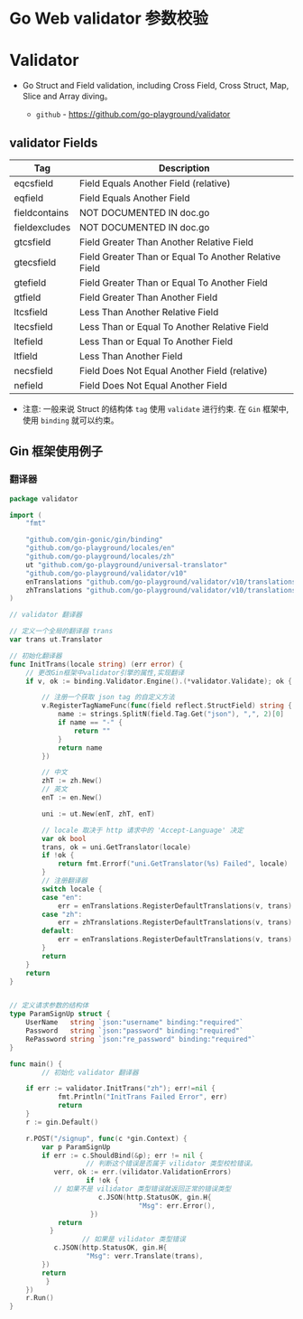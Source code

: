 # Go Web validator 参数校验


# Validator

* Go Struct and Field validation, including Cross Field, Cross Struct, Map, Slice and Array diving。

  * `github` -  https://github.com/go-playground/validator 


## validator Fields


| Tag | Description |
|-|-|
|eqcsfield |	Field Equals Another Field (relative)|
|eqfield |	Field Equals Another Field|
|fieldcontains |NOT DOCUMENTED IN doc.go|
|fieldexcludes |NOT DOCUMENTED IN doc.go|
|gtcsfield |	Field Greater Than Another Relative Field|
|gtecsfield |	Field Greater Than or Equal To Another Relative Field|
|gtefield |	Field Greater Than or Equal To Another Field|
|gtfield |      Field Greater Than Another Field|
|ltcsfield |	Less Than Another Relative Field|
|ltecsfield |	Less Than or Equal To Another Relative Field|
|ltefield |	Less Than or Equal To Another Field|
|ltfield |	Less Than Another Field|
|necsfield |	Field Does Not Equal Another Field (relative)|
|nefield |      Field Does Not Equal Another Field|


* 注意: 一般来说 Struct 的结构体 `tag` 使用 `validate` 进行约束. 在 `Gin` 框架中, 使用 `binding` 就可以约束。 



## Gin 框架使用例子


### 翻译器

```go
package validator

import (
	"fmt"

	"github.com/gin-gonic/gin/binding"
	"github.com/go-playground/locales/en"
	"github.com/go-playground/locales/zh"
	ut "github.com/go-playground/universal-translator"
	"github.com/go-playground/validator/v10"
	enTranslations "github.com/go-playground/validator/v10/translations/en"
	zhTranslations "github.com/go-playground/validator/v10/translations/zh"
)

// validator 翻译器

// 定义一个全局的翻译器 trans
var trans ut.Translator

// 初始化翻译器
func InitTrans(locale string) (err error) {
	// 更改Gin框架中validator引擎的属性,实现翻译
	if v, ok := binding.Validator.Engine().(*validator.Validate); ok {

		// 注册一个获取 json tag 的自定义方法
		v.RegisterTagNameFunc(func(field reflect.StructField) string {
			name := strings.SplitN(field.Tag.Get("json"), ",", 2)[0]
			if name == "-" {
				return ""
			}
			return name
		})

		// 中文
		zhT := zh.New()
		// 英文
		enT := en.New()

		uni := ut.New(enT, zhT, enT)

		// locale 取决于 http 请求中的 'Accept-Language' 决定
		var ok bool
		trans, ok = uni.GetTranslator(locale)
		if !ok {
			return fmt.Errorf("uni.GetTranslator(%s) Failed", locale)
		}
		// 注册翻译器
		switch locale {
		case "en":
			err = enTranslations.RegisterDefaultTranslations(v, trans)
		case "zh":
			err = zhTranslations.RegisterDefaultTranslations(v, trans)
		default:
			err = enTranslations.RegisterDefaultTranslations(v, trans)
		}
		return
	}
	return
}
```



```go

// 定义请求参数的结构体
type ParamSignUp struct {
	UserName   string `json:"username" binding:"required"`
	Password   string `json:"password" binding:"required"`
	RePassword string `json:"re_password" binding:"required"`
}

func main() {
        // 初始化 validator 翻译器

	if err := validator.InitTrans("zh"); err!=nil {
            fmt.Println("InitTrans Failed Error", err)
            return
	}
	r := gin.Default()

	r.POST("/signup", func(c *gin.Context) {
		var p ParamSignUp
		if err := c.ShouldBind(&p); err != nil {
                   // 判断这个错误是否属于 vilidator 类型校检错误。
		   verr, ok := err.(vilidator.ValidationErrors)
                   if !ok {
		   // 如果不是 vilidator 类型错误就返回正常的错误类型
                      c.JSON(http.StatusOK, gin.H{
                                "Msg": err.Error(),
                    })
		    return
		  }
                  // 如果是 vilidator 类型错误
		   c.JSON(http.StatusOK, gin.H{
		           "Msg": verr.Translate(trans),
		})
		return
	     }
	})
	r.Run()
}

```






